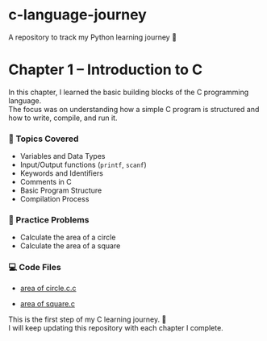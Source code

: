 # c-language-journey
 A repository to track my Python learning journey 🚀
# Chapter 1 – Introduction to C

In this chapter, I learned the basic building blocks of the C programming language.  
The focus was on understanding how a simple C program is structured and how to write, compile, and run it.

### 📘 Topics Covered
- Variables and Data Types  
- Input/Output functions (`printf`, `scanf`)  
- Keywords and Identifiers  
- Comments in C  
- Basic Program Structure  
- Compilation Process  

### 📝 Practice Problems
- Calculate the area of a circle  
- Calculate the area of a square  

### 💻 Code Files
 
- [area of circle.c.c](https://github.com/user-attachments/files/21813446/area.of.circle.c.c)
 
 


- [area of square.c](https://github.com/user-attachments/files/21813444/area.of.square.c)
  

This is the first step of my C learning journey. 🚀  
I will keep updating this repository with each chapter I complete.  
